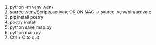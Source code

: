 1. python -m venv .venv
2. source .venv/Scripts/activate OR ON MAC -> source .venv/bin/activate
3. pip install poetry
4. poetry install
5. python save_map.py
6. python main.py
7. Ctrl + C to quit
